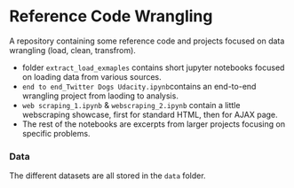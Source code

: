# Reference Code Wrangling

A repository containing some reference code and projects focused on data wrangling (load, clean, transfrom). 

- folder `extract_load_exmaples` contains short jupyter notebooks focused on loading data from various sources.
- `end to end_Twitter Dogs Udacity.ipynb`contains an end-to-end wrangling project from laoding to analysis.
- `web scraping_1.ipynb` & `webscraping_2.ipynb` contain a little webscraping showcase, first for standard HTML, then for AJAX page.
- The rest of the notebooks are excerpts from larger projects focusing on specific problems.

### Data

The different datasets are all stored in the `data` folder.

